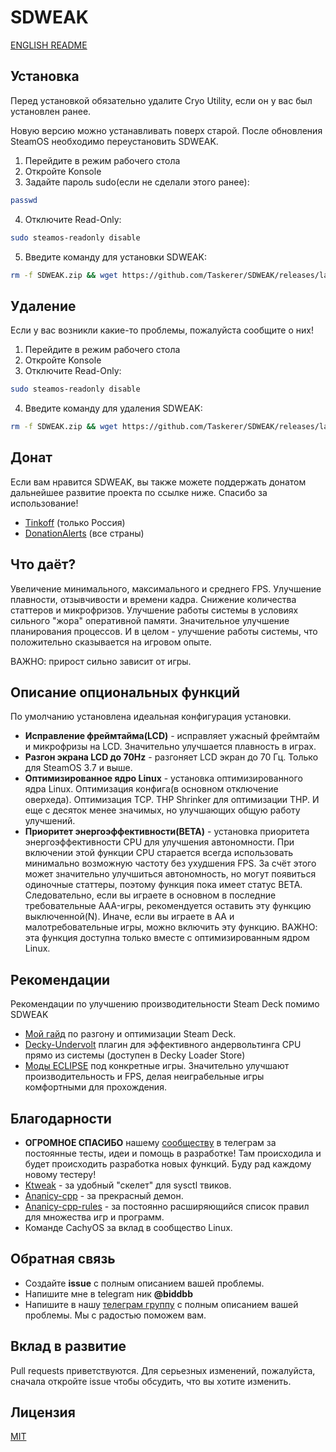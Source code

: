 # SDWEAK
[ENGLISH README](README_ENG.md)

## Установка
Перед установкой обязательно удалите Cryo Utility, если он у вас был установлен ранее.

Новую версию можно устанавливать поверх старой. После обновления SteamOS необходимо переустановить SDWEAK.

1. Перейдите в режим рабочего стола
2. Откройте Konsole
3. Задайте пароль sudo(если не сделали этого ранее):
```bash
passwd
```
4. Отключите Read-Only:
```bash
sudo steamos-readonly disable
```
5. Введите команду для установки SDWEAK:
```bash
rm -f SDWEAK.zip && wget https://github.com/Taskerer/SDWEAK/releases/latest/download/SDWEAK.zip && rm -rf SDWEAK && unzip SDWEAK.zip && cd SDWEAK && sudo --preserve-env=HOME ./install.sh
```
## Удаление
Если у вас возникли какие-то проблемы, пожалуйста сообщите о них!
1. Перейдите в режим рабочего стола
2. Откройте Konsole
3. Отключите Read-Only:
```bash
sudo steamos-readonly disable
```
4. Введите команду для удаления SDWEAK:
```bash
rm -f SDWEAK.zip && wget https://github.com/Taskerer/SDWEAK/releases/latest/download/SDWEAK.zip && rm -rf SDWEAK && unzip SDWEAK.zip && cd SDWEAK && sudo --preserve-env=HOME ./uninstall.sh
```
## Донат
Если вам нравится SDWEAK, вы также можете поддержать донатом дальнейшее развитие проекта по ссылке ниже. Спасибо за использование!
* [Tinkoff](https://www.tinkoff.ru/cf/8HHVDNi8VMS) (только Россия)
* [DonationAlerts](https://www.donationalerts.com/r/biddbb) (все страны)

## Что даёт?
Увеличение минимального, максимального и среднего FPS. Улучшение плавности, отзывчивости и времени кадра. Снижение количества статтеров и микрофризов. Улучшение работы системы в условиях сильного "жора" оперативной памяти. Значительное улучшение планирования процессов. И в целом - улучшение работы системы, что положительно сказывается на игровом опыте.

ВАЖНО: прирост сильно зависит от игры.

## Описание опциональных функций
По умолчанию установлена идеальная конфигурация установки.
* **Исправление фреймтайма(LCD)** - исправляет ужасный фреймтайм и микрофризы на LCD. Значительно улучшается плавность в играх.
* **Разгон экрана LCD до 70Hz** - разгоняет LCD экран до 70 Гц. Только для SteamOS 3.7 и выше.
* **Оптимизированное ядро Linux** - установка оптимизированного ядра Linux. Оптимизация конфига(в основном отключение оверхеда). Оптимизация TCP. THP Shrinker для оптимизации THP. И еще с десяток менее значимых, но улучшающих общую работу улучшений.
* **Приоритет энергоэффективности(BETA)** - установка приоритета энергоэффективности CPU для улучшения автономности. При включении этой функции CPU старается всегда использовать минимально возможную частоту без ухудшения FPS. За счёт этого может значительно улучшиться автономность, но могут появиться одиночные статтеры, поэтому функция пока имеет статус BETA. Следовательно, если вы играете в основном в последние требовательные AAA-игры, рекомендуется оставить эту функцию выключенной(N). Иначе, если вы играете в AA и малотребовательные игры, можно включить эту функцию. ВАЖНО: эта функция доступна только вместе с оптимизированным ядром Linux.

## Рекомендации
Рекомендации по улучшению производительности Steam Deck помимо SDWEAK
* [Мой гайд](http://deckoc.notion.site/STEAM-DECK-RUS-76e43eacaf8b400ab130692d2d099a02?pvs=4) по разгону и оптимизации Steam Deck.
* [Decky-Undervolt](https://github.com/totallynotbakadestroyer/Decky-Undervolt) плагин для эффективного андервольтинга CPU прямо из системы (доступен в Decky Loader Store)
* [Моды ECLIPSE](https://t.me/kf4fr/600631) под конкретные игры. Значительно улучшают производительность и FPS, делая неиграбельные игры комфортными для прохождения.

## Благодарности
* **ОГРОМНОЕ СПАСИБО** нашему [сообществу](https://t.me/steamdeckoverclock) в телеграм за постоянные тесты, идеи и помощь в разработке! Там происходила и будет происходить разработка новых функций. Буду рад каждому новому тестеру!
* [Ktweak](https://github.com/tytydraco/KTweak) - за удобный "скелет" для sysctl твиков.
* [Ananicy-cpp](https://gitlab.com/ananicy-cpp/ananicy-cpp) - за прекрасный демон.
* [Ananicy-cpp-rules](https://github.com/CachyOS/ananicy-rules) - за постоянно расширяющийся список правил для множества игр и программ.
* Команде CachyOS за вклад в сообщество Linux.

## Обратная связь
* Создайте **issue** с полным описанием вашей проблемы.
* Напишите мне в telegram ник **@biddbb**
* Напишите в нашу [телеграм группу](https://t.me/steamdeckoverclock) с полным описанием вашей проблемы. Мы с радостью поможем вам.
## Вклад в развитие
Pull requests приветствуются. Для серьезных изменений, пожалуйста, сначала откройте issue чтобы обсудить, что вы хотите изменить.
## Лицензия
[MIT](https://choosealicense.com/licenses/mit/)

